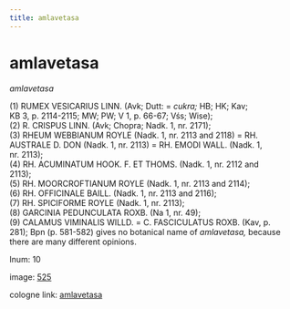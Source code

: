 ```yaml
---
title: amlavetasa
---
```


# amlavetasa

<i>amlavetasa</i>  <div n="P" />(1) <bot>RUMEX VESICARIUS LINN.</bot> (Avk; Dutt: = <i>cukra;</i> HB; HK; Kav; <div n="lb" />KB 3, p. 2114-2115; MW; PW; V 1, p. 66-67; Vśs; Wise); <div n="P" />(2) <bot>R. CRISPUS LINN.</bot> (Avk; Chopra; Nadk. 1, nr. 2171); <div n="P" />(3) <bot>RHEUM WEBBIANUM ROYLE</bot> (Nadk. 1, nr. 2113 and 2118) = <bot>RH. <div n="lb" />AUSTRALE D. DON</bot> (Nadk. 1, nr. 2113) = <bot>RH. EMODI WALL.</bot> (Nadk. 1, <div n="lb" />nr. 2113); <div n="P" />(4) <bot>RH. ACUMINATUM HOOK. F. ET THOMS.</bot> (Nadk. 1, nr. 2112 and <div n="lb" />2113); <div n="P" />(5) <bot>RH. MOORCROFTIANUM ROYLE</bot> (Nadk. 1, nr. 2113 and 2114); <div n="P" />(6) <bot>RH. OFFICINALE BAILL.</bot> (Nadk. 1, nr. 2113 and 2116); <div n="P" />(7) <bot>RH. SPICIFORME ROYLE</bot> (Nadk. 1, nr. 2113); <div n="P" />(8) <bot>GARCINIA PEDUNCULATA ROXB.</bot> (Na 1, nr. 49); <div n="P" />(9) <bot>CALAMUS VIMINALIS WILLD.</bot> = <bot>C. FASCICULATUS ROXB.</bot> (Kav, p. <div n="lb" />281); Bpn (p. 581-582) gives no botanical name of <i>amlavetasa,</i> because <div n="lb" />there are many different opinions.

lnum: 10

image: [525](https://www.sanskrit-lexicon.uni-koeln.de/scans/csl-apidev/servepdf.php?dict=snp&page=525)

cologne link: [amlavetasa](https://sanskrit-lexicon.uni-koeln.de/scans/csl-apidev/getword.php?dict=snp&key=amlavetasa)

